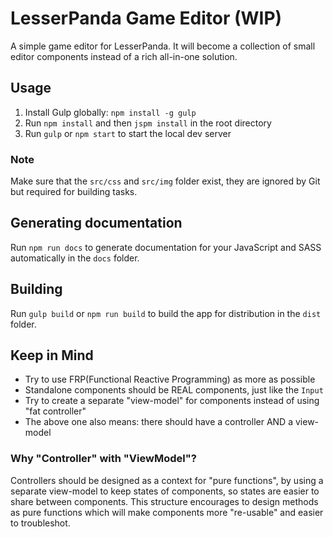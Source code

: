 # LesserPanda Game Editor (WIP)

A simple game editor for LesserPanda. It will become a collection of small
editor components instead of a rich all-in-one solution.

## Usage

1. Install Gulp globally: `npm install -g gulp`
2. Run `npm install` and then `jspm install` in the root directory
3. Run `gulp` or `npm start` to start the local dev server

### Note

Make sure that the `src/css` and `src/img` folder exist, they
are ignored by Git but required for building tasks.

## Generating documentation

Run `npm run docs` to generate documentation for your JavaScript and SASS automatically in the `docs` folder.

## Building

Run `gulp build` or `npm run build` to build the app for distribution in the `dist` folder.

## Keep in Mind

- Try to use FRP(Functional Reactive Programming) as more as possible
- Standalone components should be REAL components, just like the `Input`
- Try to create a separate "view-model" for components instead of using "fat controller"
- The above one also means: there should have a controller AND a view-model

### Why "Controller" with "ViewModel"?

Controllers should be designed as a context for "pure functions", by using a separate
view-model to keep states of components, so states are easier to share
between components. This structure encourages to design methods as pure functions
which will make components more "re-usable" and easier to troubleshot.
